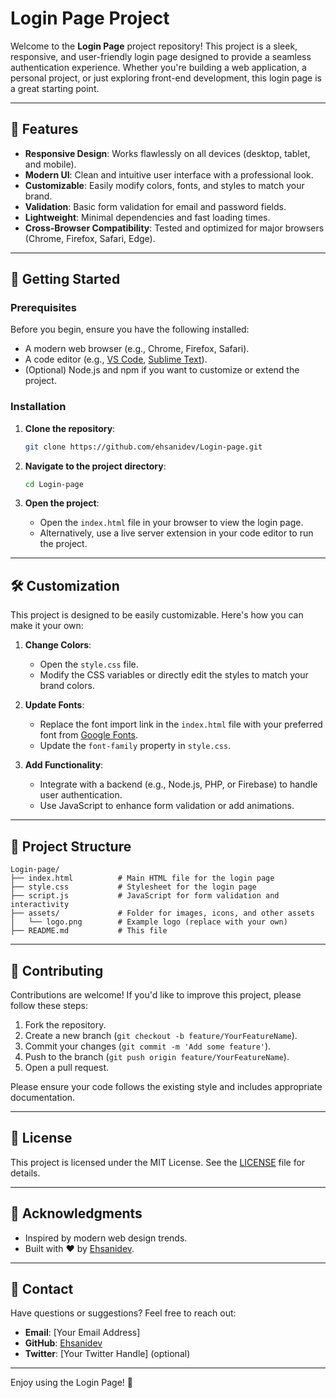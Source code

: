 # Login Page Project

Welcome to the **Login Page** project repository! This project is a sleek, responsive, and user-friendly login page designed to provide a seamless authentication experience. Whether you're building a web application, a personal project, or just exploring front-end development, this login page is a great starting point.

---

## 🌟 Features

- **Responsive Design**: Works flawlessly on all devices (desktop, tablet, and mobile).
- **Modern UI**: Clean and intuitive user interface with a professional look.
- **Customizable**: Easily modify colors, fonts, and styles to match your brand.
- **Validation**: Basic form validation for email and password fields.
- **Lightweight**: Minimal dependencies and fast loading times.
- **Cross-Browser Compatibility**: Tested and optimized for major browsers (Chrome, Firefox, Safari, Edge).

---

## 🚀 Getting Started

### Prerequisites

Before you begin, ensure you have the following installed:
- A modern web browser (e.g., Chrome, Firefox, Safari).
- A code editor (e.g., [VS Code](https://code.visualstudio.com/), [Sublime Text](https://www.sublimetext.com/)).
- (Optional) Node.js and npm if you want to customize or extend the project.

### Installation

1. **Clone the repository**:
   ```bash
   git clone https://github.com/ehsanidev/Login-page.git
   ```

2. **Navigate to the project directory**:
   ```bash
   cd Login-page
   ```

3. **Open the project**:
   - Open the `index.html` file in your browser to view the login page.
   - Alternatively, use a live server extension in your code editor to run the project.

---

## 🛠️ Customization

This project is designed to be easily customizable. Here's how you can make it your own:

1. **Change Colors**:
   - Open the `style.css` file.
   - Modify the CSS variables or directly edit the styles to match your brand colors.

2. **Update Fonts**:
   - Replace the font import link in the `index.html` file with your preferred font from [Google Fonts](https://fonts.google.com/).
   - Update the `font-family` property in `style.css`.

3. **Add Functionality**:
   - Integrate with a backend (e.g., Node.js, PHP, or Firebase) to handle user authentication.
   - Use JavaScript to enhance form validation or add animations.

---

## 📂 Project Structure

```
Login-page/
├── index.html          # Main HTML file for the login page
├── style.css           # Stylesheet for the login page
├── script.js           # JavaScript for form validation and interactivity
├── assets/             # Folder for images, icons, and other assets
│   └── logo.png        # Example logo (replace with your own)
├── README.md           # This file
```

---

## 🤝 Contributing

Contributions are welcome! If you'd like to improve this project, please follow these steps:

1. Fork the repository.
2. Create a new branch (`git checkout -b feature/YourFeatureName`).
3. Commit your changes (`git commit -m 'Add some feature'`).
4. Push to the branch (`git push origin feature/YourFeatureName`).
5. Open a pull request.

Please ensure your code follows the existing style and includes appropriate documentation.

---

## 📄 License

This project is licensed under the MIT License. See the [LICENSE](LICENSE) file for details.

---

## 🙏 Acknowledgments

- Inspired by modern web design trends.
- Built with ❤️ by [Ehsanidev](https://github.com/ehsanidev).

---

## 📧 Contact

Have questions or suggestions? Feel free to reach out:
- **Email**: [Your Email Address]
- **GitHub**: [Ehsanidev](https://github.com/ehsanidev)
- **Twitter**: [Your Twitter Handle] (optional)

---

Enjoy using the Login Page! 🎉
